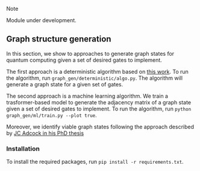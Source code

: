 > [!NOTE]
> Module under development.

## Graph structure generation

In this section, we show to approaches to generate graph states for quantum computing given a set of desired gates to implement.

The first approach is a deterministic algorithm based on [this work](https://dx.doi.org/10.14288/1.0435698). To run the algorithm, run `graph_gen/deterministic/algo.py`. The algorithm will generate a graph state for a given set of gates.

The second approach is a machine learning algorithm. We train a trasformer-based model to generate the adjacency matrix of a graph state given a set of desired gates to implement. To run the algorithm, run `python graph_gen/ml/train.py --plot true`.

Moreover, we identify viable graph states following the approach described by [JC Adcock in his PhD thesis](https://research-information.bris.ac.uk/ws/portalfiles/portal/202643120/Jeremy_C._Adcock_Ph.D_thesis_Generating_Optical_Graph_States_v2.pdf)

### Installation

To install the required packages, run `pip install -r requirements.txt`.


